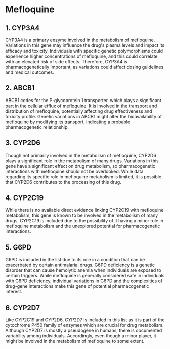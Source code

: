 # Mefloquine
## 1. CYP3A4
CYP3A4 is a primary enzyme involved in the metabolism of mefloquine. Variations in this gene may influence the drug's plasma levels and impact its efficacy and toxicity. Individuals with specific genetic polymorphisms could experience higher concentrations of mefloquine, and this could correlate with an elevated risk of side effects. Therefore, CYP3A4 is pharmacogenetically important, as variations could affect dosing guidelines and medical outcomes.
## 2. ABCB1
ABCB1 codes for the P-glycoprotein 1 transporter, which plays a significant part in the cellular efflux of mefloquine. It is involved in the transport and distribution of mefloquine, potentially affecting drug effectiveness and toxicity profile. Genetic variations in ABCB1 might alter the bioavailability of mefloquine by modifying its transport, indicating a probable pharmacogenetic relationship.
## 3. CYP2D6
Though not primarily involved in the metabolism of mefloquine, CYP2D6 plays a significant role in the metabolism of many drugs. Variations in this gene have a significant effect on drug metabolism, so pharmacogenetic interactions with mefloquine should not be overlooked. While data regarding its specific role in mefloquine metabolism is limited, it is possible that CYP2D6 contributes to the processing of this drug.
## 4. CYP2C19
While there is no available direct evidence linking CYP2C19 with mefloquine metabolism, this gene is known to be involved in the metabolism of many drugs. CYP2C19 is included due to the possibility of it having a minor role in mefloquine metabolism and the unexplored potential for pharmacogenetic interactions.
## 5. G6PD
G6PD is included in the list due to its role in a condition that can be exacerbated by certain antimalarial drugs. G6PD deficiency is a genetic disorder that can cause hemolytic anemia when individuals are exposed to certain triggers. While mefloquine is generally considered safe in individuals with G6PD deficiency, individual variations in G6PD and the complexities of drug-gene interactions make this gene of potential pharmacogenetic interest.
## 6. CYP2D7
Like CYP2C19 and CYP2D6, CYP2D7 is included in this list as it is part of the cytochrome P450 family of enzymes which are crucial for drug metabolism. Although CYP2D7 is mostly a pseudogene in humans, there is documented variability among individuals. Accordingly, even though a minor player, it might be involved in the metabolism of mefloquine to some extent.
